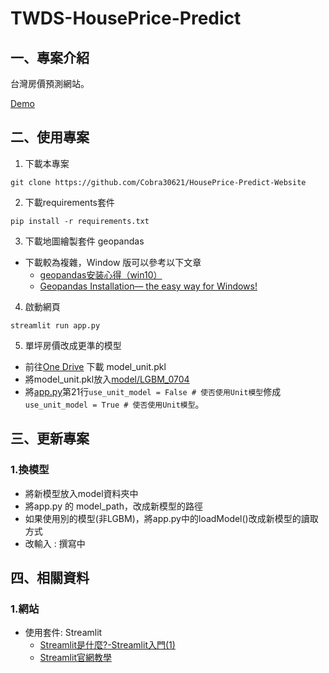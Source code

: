 # TWDS-HousePrice-Predict

## 一、專案介紹

台灣房價預測網站。

[Demo](https://cobra30621--twds2022-houseprice-predict-app-ouieh6.streamlitapp.com/house_predit)



## 二、使用專案

1. 下載本專案

```
git clone https://github.com/Cobra30621/HousePrice-Predict-Website
```

2. 下載requirements套件

```
pip install -r requirements.txt
```

3. 下載地圖繪製套件 geopandas
- 下載較為複雜，Window 版可以參考以下文章
    - [geopandas安装心得（win10）](https://zhuanlan.zhihu.com/p/137628480)
    - [Geopandas Installation— the easy way for Windows!](https://towardsdatascience.com/geopandas-installation-the-easy-way-for-windows-31a666b3610f)

4. 啟動網頁

```
streamlit run app.py       
```

5. 單坪房價改成更準的模型

- 前往[One Drive](https://ms1mcuedu-my.sharepoint.com/personal/06546216_ms1_mcu_edu_tw/_layouts/15/onedrive.aspx?ga=1&id=%2Fpersonal%2F06546216%5Fms1%5Fmcu%5Fedu%5Ftw%2FDocuments%2F%E5%AF%A6%E5%83%B9%E7%99%BB%E9%99%B8%2FHouse%5FProject%2Fmodel) 下載 model_unit.pkl
- 將model_unit.pkl放入[model/LGBM_0704](https://github.com/Cobra30621/HousePrice-Predict-Website/tree/main/model/LGBM_0704)
- 將[app.py](https://github.com/Cobra30621/HousePrice-Predict-Website/blob/main/app.py)第21行`use_unit_model = False # 使否使用Unit模型`修成`use_unit_model = True # 使否使用Unit模型`。


## 三、更新專案

### 1.換模型
- 將新模型放入model資料夾中
- 將app.py 的 model_path，改成新模型的路徑
- 如果使用別的模型(非LGBM)，將app.py中的loadModel()改成新模型的讀取方式
- 改輸入 : 撰寫中

## 四、相關資料

### 1.網站

- 使用套件: Streamlit
    - [Streamlit是什麼?-Streamlit入門(1)](https://medium.com/@yt.chen/%E6%A9%9F%E5%99%A8%E5%AD%B8%E7%BF%92-%E8%B3%87%E6%96%99%E7%A7%91%E5%AD%B8%E6%A1%86%E6%9E%B6%E6%87%89%E7%94%A8-streamlit%E5%85%A5%E9%96%80-1-d07478cd4d8)
    - [Streamlit官網教學](https://docs.streamlit.io/library/get-started) 




<!--
### 2. 簡易版
沒有地圖的版本

1. 下載本專案

```
git clone https://github.com/Cobra30621/HousePrice-Predict-Website
```

2. 下載requirements套件

```
pip install -r requirements.txt
```

3. 啟動網頁

```
streamlit run app_no_map.py       
```

-->
